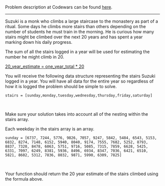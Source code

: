 Problem description at Codewars can be found
[here](https://www.codewars.com/kata/56fc55cd1f5a93d68a001d4e/train/python).

-------------

Suzuki is a monk who climbs a large staircase to the monastery as part of a ritual. Some days he
climbs more stairs than others depending on the number of students he must train in the morning. He
is curious how many stairs might be climbed over the next 20 years and has spent a year marking down
his daily progress.
<br>

The sum of all the stairs logged in a year will be used for estimating the number he might climb in
20.
<br>

<ins>20_year_estimate = one_year_total * 20</ins>
<br>

You will receive the following data structure representing the stairs Suzuki logged in a year. You
will have all data for the entire year so regardless of how it is logged the problem should be
simple to solve.
```
stairs = [sunday,monday,tuesday,wednesday,thursday,friday,saturday]
```
<br>

Make sure your solution takes into account all of the nesting within the stairs array.
<br>

Each weekday in the stairs array is an array.
```
sunday = [6737, 7244, 5776, 9826, 7057, 9247, 5842, 5484, 6543, 5153, 6832, 8274, 7148, 6152, 5940, 8040, 9174, 7555, 7682, 5252, 8793, 8837, 7320, 8478, 6063, 5751, 9716, 5085, 7315, 7859, 6628, 5425, 6331, 7097, 6249, 8381, 5936, 8496, 6934, 8347, 7036, 6421, 6510, 5821, 8602, 5312, 7836, 8032, 9871, 5990, 6309, 7825]
```
<br>

Your function should return the 20 year estimate of the stairs climbed using the formula above.
